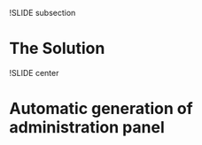 !SLIDE subsection
# The Solution #

!SLIDE center
# Automatic generation of administration panel #



